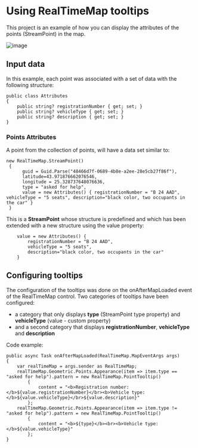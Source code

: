 # Using RealTimeMap tooltips
This project is an example of how you can display the attributes of the points (StreamPoint) in the map.

![image](https://github.com/ichim/LeafletForBlazor-NuGet/assets/8348463/90730278-eec0-4b82-921f-08c271291541)

## Input data
In this example, each point was associated with a set of data with the following structure:

    public class Attributes
    {
        public string? registrationNumber { get; set; }
        public string? vehicleType { get; set; }
        public string? description { get; set; }
    }
    
### Points Attributes

A point from the collection of points, will have a data set similar to:

    new RealTimeMap.StreamPoint()
     {
          guid = Guid.Parse("48466d7f-0689-4b8e-a2ee-28e5cb27f86f"),
          latitude=43.971876662076546, 
          longitude = 25.328737648076636,
          type = "asked for help",
          value = new Attributes() { registrationNumber = "B 24 AAD", vehicleType = "5 seats", description="black color, two occupants in the car" }
     }

This is a **StreamPoint** whose structure is predefined and which has been extended with a new structure using the value property:

        value = new Attributes() { 
            registrationNumber = "B 24 AAD", 
            vehicleType = "5 seats", 
            description="black color, two occupants in the car" 
        }

## Configuring tooltips

The configuration of the tooltips was done on the onAfterMapLoaded event of the RealTimeMap control. Two categories of tooltips have been configured:
- a category that only displays **type** (StreamPoint type property) and **vehicleType** (value - custom property)
- and a second category that displays **registrationNumber**, **vehicleType** and **description**

Code example:

    public async Task onAfterMapLoaded(RealTimeMap.MapEventArgs args)
    {
        var realTimeMap = args.sender as RealTimeMap;
        realTimeMap.Geometric.Points.Appearance(item => item.type == "asked for help").pattern = new RealTimeMap.PointTooltip()
            {
                content = "<b>Registration number: </b>${value.registrationNumber}</br><b>Vehicle type: </b>${value.vehicleType}</br>${value.description}"
            };
        realTimeMap.Geometric.Points.Appearance(item => item.type != "asked for help").pattern = new RealTimeMap.PointTooltip()
            {
                content = "<b>${type}</b><br><b>Vehicle type: </b>${value.vehicleType}"
            };
    }


